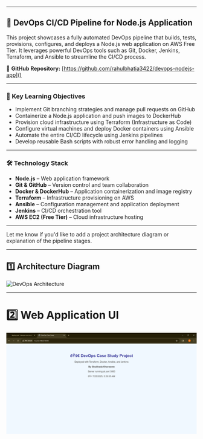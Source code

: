 

---

## 🚀 DevOps CI/CD Pipeline for Node.js Application

This project showcases a fully automated DevOps pipeline that builds, tests, provisions, configures, and deploys a Node.js web application on AWS Free Tier. It leverages powerful DevOps tools such as Git, Docker, Jenkins, Terraform, and Ansible to streamline the CI/CD process.

🔗 **GitHub Repository:** [https://github.com/rahulbhatia3422/devops-nodejs-app]()

---

### 🎯 Key Learning Objectives

* Implement Git branching strategies and manage pull requests on GitHub
* Containerize a Node.js application and push images to DockerHub
* Provision cloud infrastructure using Terraform (Infrastructure as Code)
* Configure virtual machines and deploy Docker containers using Ansible
* Automate the entire CI/CD lifecycle using Jenkins pipelines
* Develop reusable Bash scripts with robust error handling and logging

---

### 🛠 Technology Stack

* **Node.js** – Web application framework
* **Git & GitHub** – Version control and team collaboration
* **Docker & DockerHub** – Application containerization and image registry
* **Terraform** – Infrastructure provisioning on AWS
* **Ansible** – Configuration management and application deployment
* **Jenkins** – CI/CD orchestration tool
* **AWS EC2 (Free Tier)** – Cloud infrastructure hosting

---

Let me know if you'd like to add a project architecture diagram or explanation of the pipeline stages.

---

## 1️⃣ Architecture Diagram

![DevOps Architecture](assets/Architecturess.jpg)

---

# 2️⃣ Web Application UI

![Web App Output](assets/output1.png)


